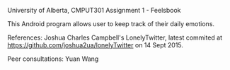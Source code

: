 University of Alberta, CMPUT301 Assignment 1 - Feelsbook

This Android program allows user to keep track of their daily emotions.

References:
Joshua Charles Campbell's LonelyTwitter, latest commited at https://github.com/joshua2ua/lonelyTwitter on 14 Sept 2015.

Peer consultations: Yuan Wang
